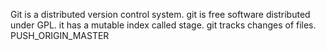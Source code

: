 Git is a distributed version control system.
git is free software distributed under GPL.
it has a mutable index called stage.
git tracks changes of files.
PUSH_ORIGIN_MASTER
